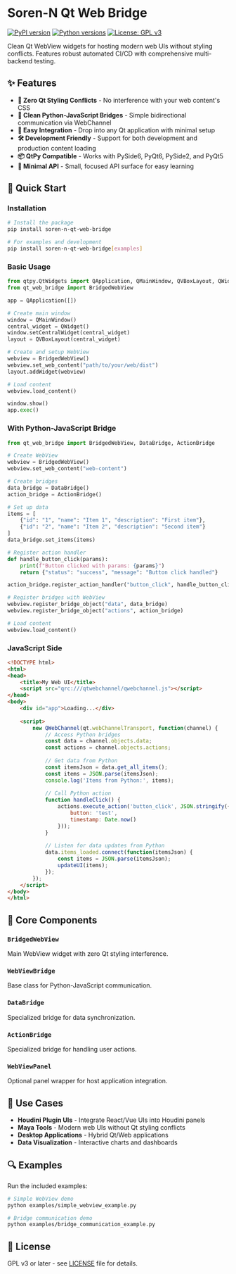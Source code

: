 # Soren-N Qt Web Bridge

[![PyPI version](https://badge.fury.io/py/soren-n-qt-web-bridge.svg)](https://badge.fury.io/py/soren-n-qt-web-bridge)
[![Python versions](https://img.shields.io/pypi/pyversions/soren-n-qt-web-bridge.svg)](https://pypi.org/project/soren-n-qt-web-bridge/)
[![License: GPL v3](https://img.shields.io/badge/License-GPLv3-blue.svg)](https://www.gnu.org/licenses/gpl-3.0)

Clean Qt WebView widgets for hosting modern web UIs without styling conflicts. Features robust automated CI/CD with comprehensive multi-backend testing.

## ✨ Features

- **🎨 Zero Qt Styling Conflicts** - No interference with your web content's CSS
- **🔗 Clean Python-JavaScript Bridges** - Simple bidirectional communication via WebChannel
- **🚀 Easy Integration** - Drop into any Qt application with minimal setup
- **🛠️ Development Friendly** - Support for both development and production content loading
- **📦 QtPy Compatible** - Works with PySide6, PyQt6, PySide2, and PyQt5
- **🎯 Minimal API** - Small, focused API surface for easy learning

## 🚀 Quick Start

### Installation

```bash
# Install the package
pip install soren-n-qt-web-bridge

# For examples and development
pip install soren-n-qt-web-bridge[examples]
```

### Basic Usage

```python
from qtpy.QtWidgets import QApplication, QMainWindow, QVBoxLayout, QWidget
from qt_web_bridge import BridgedWebView

app = QApplication([])

# Create main window
window = QMainWindow()
central_widget = QWidget()
window.setCentralWidget(central_widget)
layout = QVBoxLayout(central_widget)

# Create and setup WebView
webview = BridgedWebView()
webview.set_web_content("path/to/your/web/dist")
layout.addWidget(webview)

# Load content
webview.load_content()

window.show()
app.exec()
```

### With Python-JavaScript Bridge

```python
from qt_web_bridge import BridgedWebView, DataBridge, ActionBridge

# Create WebView
webview = BridgedWebView()
webview.set_web_content("web-content")

# Create bridges
data_bridge = DataBridge()
action_bridge = ActionBridge()

# Set up data
items = [
    {"id": "1", "name": "Item 1", "description": "First item"},
    {"id": "2", "name": "Item 2", "description": "Second item"}
]
data_bridge.set_items(items)

# Register action handler
def handle_button_click(params):
    print(f"Button clicked with params: {params}")
    return {"status": "success", "message": "Button click handled"}

action_bridge.register_action_handler("button_click", handle_button_click)

# Register bridges with WebView
webview.register_bridge_object("data", data_bridge)
webview.register_bridge_object("actions", action_bridge)

# Load content
webview.load_content()
```

### JavaScript Side

```html
<!DOCTYPE html>
<html>
<head>
    <title>My Web UI</title>
    <script src="qrc:///qtwebchannel/qwebchannel.js"></script>
</head>
<body>
    <div id="app">Loading...</div>
    
    <script>
        new QWebChannel(qt.webChannelTransport, function(channel) {
            // Access Python bridges
            const data = channel.objects.data;
            const actions = channel.objects.actions;
            
            // Get data from Python
            const itemsJson = data.get_all_items();
            const items = JSON.parse(itemsJson);
            console.log('Items from Python:', items);
            
            // Call Python action
            function handleClick() {
                actions.execute_action('button_click', JSON.stringify({
                    button: 'test',
                    timestamp: Date.now()
                }));
            }
            
            // Listen for data updates from Python
            data.items_loaded.connect(function(itemsJson) {
                const items = JSON.parse(itemsJson);
                updateUI(items);
            });
        });
    </script>
</body>
</html>
```

## 🔧 Core Components

### `BridgedWebView`
Main WebView widget with zero Qt styling interference.

### `WebViewBridge`
Base class for Python-JavaScript communication.

### `DataBridge` 
Specialized bridge for data synchronization.

### `ActionBridge`
Specialized bridge for handling user actions.

### `WebViewPanel`
Optional panel wrapper for host application integration.

## 🎯 Use Cases

- **Houdini Plugin UIs** - Integrate React/Vue UIs into Houdini panels
- **Maya Tools** - Modern web UIs without Qt styling conflicts  
- **Desktop Applications** - Hybrid Qt/Web applications
- **Data Visualization** - Interactive charts and dashboards

## 🔍 Examples

Run the included examples:

```bash
# Simple WebView demo
python examples/simple_webview_example.py

# Bridge communication demo  
python examples/bridge_communication_example.py
```

## 📄 License

GPL v3 or later - see [LICENSE](LICENSE) file for details.
